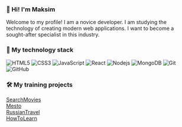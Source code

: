 ### 👋 Hi! I'm Maksim
 Welcome to my profile! I am a novice developer. I am studying the technology of creating modern web applications. I want to become a sought-after specialist in this industry.

### 🔨 My technology stack
![HTML5](https://img.shields.io/badge/-HTML5-E34F26?style=flat-square&logo=html5&logoColor=white)
![CSS3](https://img.shields.io/badge/-CSS3-1572B6?style=flat-square&logo=css3)
![JavaScript](https://img.shields.io/badge/-JavaScript-black?style=flat-square&logo=javascript)
![React](https://img.shields.io/badge/-React-black?style=flat-square&logo=react)
![Nodejs](https://img.shields.io/badge/-Nodejs-black?style=flat-square&logo=Node.js)
![MongoDB](https://img.shields.io/badge/-MongoDB-black?style=flat-square&logo=mongodb)
![Git](https://img.shields.io/badge/-Git-black?style=flat-square&logo=git)
![GitHub](https://img.shields.io/badge/-GitHub-181717?style=flat-square&logo=github)

### 🛠️ Мy training projects
<a href="https://films-explorer.nomoredomains.sbs" target="_blank">SearchMovies</a>
<br>
<a href="https://programistic.github.io/mesto/" target="_blank">Mesto</a>
<br>
<a href="https://programistic.github.io/russian-travel/" target="_blank">RussianTravel</a>
<br>
<a href="https://cut-plantation.surge.sh" target="_blank">HowToLearn</a>
<br>

<!--
- 🔭 I’m currently working on ...
- 🤔 I’m looking for help with ...
- 💬 Ask me about ...
- 📝 &nbsp; Checkout my [resume](https://drive.google.com/file/d/...)
### 🧐 More about me:

- 🌱 &nbsp; I’m currently learning JavaScript and React
- 👯 &nbsp; I’m looking to collaborate on [sheets-database](https://github.com/Programistic/sheets-database)
- 📫 &nbsp; Feel free to ping me on [Telegram]:(https://t.me/tel_maksim)
- 📚 &nbsp; When I am free, I play with.

### 📊 Github Stats
<a href='https://github.com/Programistic/github-stats-transparent'>
  
![Stats Overview](https://raw.githubusercontent.com/Programistic/github-stats-transparent/output/generated/overview.svg)
![Most Used Languages](https://raw.githubusercontent.com/Programistic/github-stats-transparent/output/generated/languages.svg)

</a>
-->
